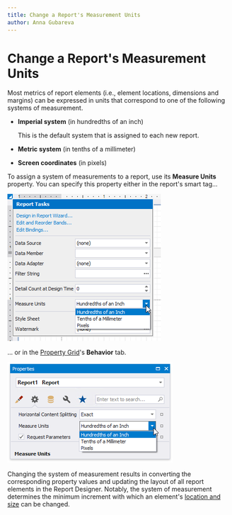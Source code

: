 ```yaml
---
title: Change a Report's Measurement Units
author: Anna Gubareva
---
```

# Change a Report's Measurement Units

Most metrics of report elements (i.e., element locations, dimensions and margins) can be expressed in units that correspond to one of the following systems of measurement.

* **Imperial system** (in hundredths of an inch)
	
	This is the default system that is assigned to each new report.
* **Metric system** (in tenths of a millimeter)
* **Screen coordinates** (in pixels)

To assign a system of measurements to a report, use its **Measure Units** property. You can specify this property either in the report's smart tag...

![](../../../../images/eurd-win-measure-units-in-smart-tag.png)

... or in the [Property Grid](../report-designer-tools/ui-panels/property-grid.md)'s **Behavior** tab.

![](../../../../images/eurd-win-measure-units-in-property-grid.png)

Changing the system of measurement results in converting the corresponding property values and updating the layout of all report elements in the Report Designer. Notably, the system of measurement determines the minimum increment with which an element's [location and size](../use-report-elements/manipulate-report-elements/arrange-report-controls.md) can be changed.